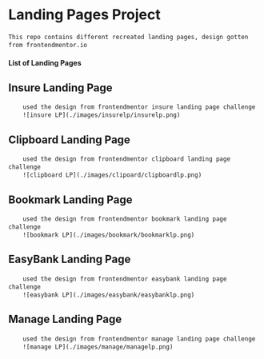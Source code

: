 # Landing Pages Project

    This repo contains different recreated landing pages, design gotten from frontendmentor.io



#### List of Landing Pages

## Insure Landing Page 

        used the design from frontendmentor insure landing page challenge
        ![insure LP](./images/insurelp/insurelp.png)

## Clipboard Landing Page 

        used the design from frontendmentor clipboard landing page challenge
        ![clipboard LP](./images/clipoard/clipboardlp.png)

## Bookmark Landing Page 

        used the design from frontendmentor bookmark landing page challenge
        ![bookmark LP](./images/bookmark/bookmarklp.png)

## EasyBank Landing Page 

        used the design from frontendmentor easybank landing page challenge
        ![easybank LP](./images/easybank/easybanklp.png)

## Manage Landing Page 

        used the design from frontendmentor manage landing page challenge
        ![manage LP](./images/manage/managelp.png)